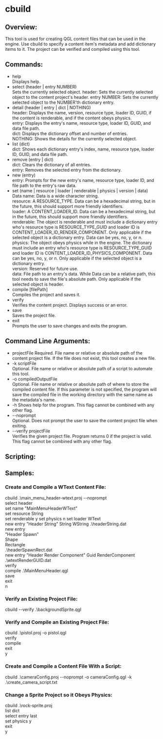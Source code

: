 cbuild
======
## Overview:
This tool is used for creating QGL content files that can be used in the engine.
Use cbuild to specify a content item's metadata and add dictionary items to it. 
The project can be verified and compiled using this tool.

## Commands:
* help  
  Displays help.  
* select (header | entry NUMBER)  
  Sets the currently selected object.
  header: Sets the currently selected object to the content project's header.
  entry NUMBER: Sets the currently selected object to the NUMBER'th dictionary 
  entry.  
* detail (header | entry | dict | NOTHING)   
  header: Displays the name, version, resource type, loader ID, GUID, if the 
  content is renderable, and if the content obeys physics.  
  entry: Displays the entry's name, resource type, loader ID, GUID, and data 
  file path.    
  dict: Displays the dictionary offset and number of entries.  
  NOTHING: Shows the details for the currently selected object.  
* list (dict)  
  dict: Shows each dictionary entry's index, name, resource type, loader ID, 
  GUID, and data file path.  
* remove (entry | dict)  
  dict: Clears the dictionary of all entries.  
  entry: Removes the selected entry from the dictionary.  
* new (entry)  
  entry: Prompts for the new entry's name, resource type, loader ID, and file 
  path to the entry's raw data.  
* set (name | resource | loader | renderable | physics | version | data) Data
  name: Data is a wide character string.  
  resource: A RESOURCE_TYPE. Data can be a hexadecimal string, but in the 
  future, this should support more friendly identifiers.  
  loader: A CONTENT_LOADER_ID. Data can be a hexadecimal string, but in the 
  future, this should support more friendly identifiers.  
  renderable: The object is renderable and must include a dictionary entry 
  who's resource type is RESOURCE_TYPE_GUID and loader ID is 
  CONTENT_LOADER_ID_RENDER_COMPONENT. Only applicable if the selected object is 
  a dictionary entry. Data can be yes, no, y, or n.  
  physics: The object obeys physics while in the engine. The dictionary must 
  include an entry who's resource type is RESOURCE_TYPE_GUID and loader ID is 
  CONTENT_LOADER_ID_PHYSICS_COMPONENT. Data can be yes, no, y, or n. Only 
  applicable if the selected object is a dictionary entry.  
  version: Reserved for future use.  
  data: File path to an entry's data. While Data can be a relative path, this 
  tool needs to save the file's absolute path. Only applicable if the selected 
  object is header.  
* compile [filePath]  
  Compiles the project and saves it.  
* verify  
  Verifies the content project. Displays success or an error.   
* save  
  Saves the project file.  
* exit  
  Prompts the user to save changes and exits the program.  

## Command Line Arguments:
* projectFile
  Required. File name or relative or absolute path of the content project file. 
  If the file does not exist, this tool creates a new file.
* -k scriptFile  
  Optional. File name or relative or absolute path of a script to automate this 
  tool.
* -o compiledOutputFile  
  Optional. File name or relative or absolute path of where to store the 
  compiled content file. If this parameter is not specified, the program will 
  save the compiled file in the working directory with the same name as the 
  metadata's name.
* -h
  Shows help for the program. This flag cannot be combined with any 
  other flag.
* --noprompt  
  Optional. Does not prompt the user to save the content project file when 
  exiting.
* --verify projectFile  
  Verifies the given project file. Program returns 0 if the project is valid. 
  This flag cannot be combined with any other flag.

## Scripting:

## Samples:
### Create and Compile a WText Content File:
cbuild .\main_menu_header-wtext.proj --noprompt  
select header  
set name "MainMenuHeaderWText"  
set resource String  
set renderable y
set physics n
set loader WText  
new entry "Header String" String WString .\headerString.dat  
new entry  
"Header Spawn"  
Shape  
Rectangle  
.\headerSpawnRect.dat  
new entry "Header Render Component" Guid RenderComponent .\wtextRenderGUID.dat  
verify  
compile .\MainMenuHeader.qgl  
save   
exit  
n  

### Verify an Existing Project File:
cbuild --verify .\backgroundSprite.qgl  

### Verify and Compile an Existing Project File:
cbuild .\pistol.proj -o pistol.qgl  
verify  
compile  
exit  
y  

### Create and Compile a Content File With a Script:
cbuild .\cameraConfig.proj --noprompt -o cameraConfig.qgl -k 
 .\create_camera_script.txt  

### Change a Sprite Project so it Obeys Physics:
cbuild .\rock-sprite.proj  
list dict  
select entry last  
set physics y  
exit  
y  